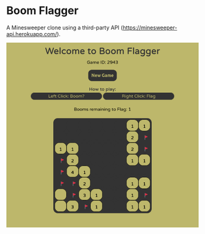 # Boom Flagger

A Minesweeper clone using a third-party API (https://minesweeper-api.herokuapp.com/).

![](./BoomFlagger.png)
